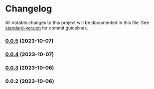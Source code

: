 # Changelog

All notable changes to this project will be documented in this file. See [standard-version](https://github.com/conventional-changelog/standard-version) for commit guidelines.

### [0.0.5](https://github.com/olavoparno/next-routes-readme/compare/v0.0.4...v0.0.5) (2023-10-07)

### [0.0.4](https://github.com/olavoparno/next-routes-readme/compare/v0.0.3...v0.0.4) (2023-10-07)

### [0.0.3](https://github.com/olavoparno/next-routes-readme/compare/v0.0.2...v0.0.3) (2023-10-06)

### 0.0.2 (2023-10-06)
